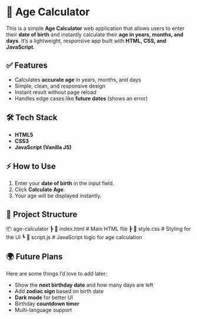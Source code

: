 # 🧮 Age Calculator

This is a simple **Age Calculator** web application that allows users to enter their **date of birth** and instantly calculate their **age in years, months, and days**. It’s a lightweight, responsive app built with **HTML, CSS, and JavaScript**.


## ✅ Features
- Calculates **accurate age** in years, months, and days
- Simple, clean, and responsive design
- Instant result without page reload
- Handles edge cases like **future dates** (shows an error)


## 🛠 Tech Stack
- **HTML5**
- **CSS3**
- **JavaScript (Vanilla JS)**

## ⚡ How to Use
1. Enter your **date of birth** in the input field.
2. Click **Calculate Age**.
3. Your age will be displayed instantly.


## 📂 Project Structure
📦 age-calculator
┣ 📜 index.html # Main HTML file
┣ 📜 style.css # Styling for the UI
┗ 📜 script.js # JavaScript logic for age calculation


## 🌍 Future Plans
Here are some things I’d love to add later:
- Show the **next birthday date** and how many days are left
- Add **zodiac sign** based on birth date
- **Dark mode** for better UI
- Birthday **countdown timer**
- Multi-language support
